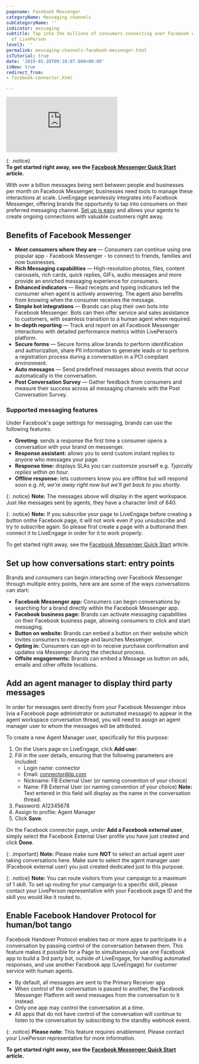 ```yaml
---
pagename: Facebook Messenger
categoryName: Messaging channels
subCategoryName: ''
indicator: messaging
subtitle: Tap into the millions of consumers connecting over Facebook using the power
  of LivePerson
level3: ''
permalink: messaging-channels-facebook-messenger.html
isTutorial: true
date: '2019-01-20T09:10:07.000+00:00'
isNew: true
redirect_from:
- facebook-connector.html

---
```

<iframe style="max-width: 750px;" src="https://player.vimeo.com/video/238902683" frameborder="0" webkitallowfullscreen mozallowfullscreen allowfullscreen></iframe>

{: .notice}  
**To get started right away, see the** [**Facebook Messenger Quick Start**](/getting-started-quick-start-guides-facebook-messenger-quick-start.html) **article.**

With over a billion messages being sent between people and businesses per month on Facebook Messenger, businesses need tools to manage these interactions at scale. LiveEngage seamlessly integrates into Facebook Messenger, offering brands the opportunity to tap into  consumers on their preferred messaging channel. [Set up is easy](/getting-started-quick-start-guides-facebook-messenger-quick-start.html) and allows your agents to create ongoing connections with valuable customers right away.

## Benefits of Facebook Messenger

* **Meet consumers where they are** — Consumers can continue using one popular app - Facebook Messenger - to connect to friends, families and now businesses.
* **Rich Messaging capabilities** — High-resolution photos, files, content carousels, rich cards, quick replies, GIFs, audio messages and more provide an enriched messaging experience for consumers.
* **Enhanced indicators** — Read receipts and typing indicators tell the consumer when agent is actively answering. The agent also benefits from knowing when the consumer receives the message.
* **Simple bot integrations** — Brands can plug their own bots into Facebook Messenger. Bots can then offer service and sales assistance to customers, with seamless transition to a human agent when required.
* **In-depth reporting** — Track and report on all Facebook Messenger interactions with detailed performance metrics within LivePerson’s platform.
* **Secure forms** — Secure forms allow brands to perform identification and authorization, share PII information to generate leads or to perform a registration process during a conversation in a PCI compliant environment.
* **Auto messages** — Send predefined messages about events that occur automatically in the conversation.
* **Post Conversation Survey** — Gather feedback from consumers and measure their success across all messaging channels with the Post Conversation Survey.

### Supported messaging features

Under Facebook's page settings for messaging, brands can use the following features:

* **Greeting:** sends a response the first time a consumer opens a conversation with your brand on messenger.
* **Response assistant:** allows you to send custom instant replies to anyone who messages your page.
* **Response time:** displays SLAs you can customize yourself e.g. _Typically replies within an hour_.
* **Offline response:** lets customers know you are offline but will respond soon e.g. _Hi, we’re away right now but we’ll get back to you shortly_.

{: .notice}
**Note:** The messages above will display in the agent workspace. Just like messages sent by agents, they have a character limit of 640.

{: .notice}
**Note:** If you subscribe your page to LiveEngage before creating a button onthe Facebook page, it will not work even if you unsubscribe and try to subscribe again. So please first create a page with a buttonand then connect it to LiveEngage in order for it to work properly.


To get started right away, see the [Facebook Messenger Quick Start](/getting-started-quick-start-guides-facebook-messenger-quick-start.html) article.

## Set up how conversations start: entry points

Brands and consumers can begin interacting over Facebook Messenger through multiple entry points, here are are some of the ways conversations can start:

* **Facebook Messenger app:** Consumers can begin conversations by searching for a brand directly within the Facebook Messenger app.
* **Facebook business page:** Brands can activate messaging capabilities on their Facebook business page, allowing consumers to click and start messaging.
* **Button on website:** Brands can embed a button on their website which invites consumers to message and launches Messenger.
* **Opting in:** Consumers can opt-in to receive purchase confirmation and updates via Messenger during the checkout process.
* **Offsite engagements:** Brands can embed a Message us button on ads, emails and other offsite locations.

## Add an agent manager  to display third party messages

In order for messages sent directly from your Facebook Messenger inbox (via a Facebook page administrator or automated message) to appear in the agent workspace conversation thread, you will need to assign an agent manager user to whom the messages will be attributed.

To create a new Agent Manager user, specifically for this purpose:

1. On the Users page on LiveEngage, click **Add use**r.
2. Fill in the user details, ensuring that the following parameters are included:
   * Login name: connector
   * Email: [connector@lp.com](mailto:connector@lp.com)
   * Nickname: FB External User (or naming convention of your choice)
   * Name: FB External User (or naming convention of your choice) **Note:** Text entered in this field will display as the name in the conversation thread.
3. Password: A12345678
4. Assign to profile: Agent Manager
5. Click **Save**.

On the Facebook connector page, under **Add a Facebook external user**, simply select the Facebook External User profile you have just created and click **Done**.

{: .important}
**Note:** Please make sure **NOT** to select an actual agent user taking conversations here. Make sure to select the agent manager user (Facebook external user) you just created dedicated just to this purpose.

{: .notice}
**Note:** You can route visitors from your campaign to a maximum of 1 skill. To set up routing for your campaign to a specific skill, please contact your LivePerson representative with your Facebook page ID and the skill you would like it routed to.

## Enable Facebook Handover Protocol for human/bot tango

Facebook Handover Protocol enables two or more apps to participate in a conversation by passing control of the conversation between them. This feature makes it possible for a Page to simultaneously use one Facebook app to build a 3rd party bot, outside of LiveEngage, for handling automated responses, and use another Facebook app (LiveEngage) for customer service with human agents.

* By default, all messages are sent to the Primary Receiver app
* When control of the conversation is passed to another, the Facebook Messenger Platform will send messages from the conversation to it instead.
* Only one app may control the conversation at a time.
* All apps that do not have control of the conversation will continue to listen to the conversation by subscribing to the standby webhook event.

{: .notice}
**Please note:** This feature requires enablement. Please contact your LivePerson representative for more information.

**To get started right away, see the** [**Facebook Messenger Quick Start**](/getting-started-quick-start-guides-facebook-messenger-quick-start.html) **article.**
